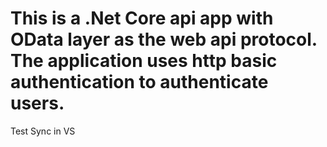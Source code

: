 # This is a .Net Core api app with OData layer as the web api protocol. The application uses http basic authentication to authenticate users.
Test Sync in VS
